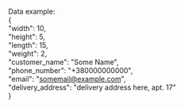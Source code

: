 Data example:</br>
{</br>
    "width": 10,</br>
    "height": 5,</br>
    "length": 15,</br>
    "weight": 2,</br>
    "customer_name": "Some Name",</br>
    "phone_number": "+380000000000",</br>
    "email": "somemail@example.com",</br>
    "delivery_address": "delivery address here, apt. 17"</br>
}
